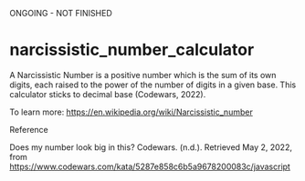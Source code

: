 ONGOING - NOT FINISHED

# narcissistic_number_calculator

A Narcissistic Number is a positive number which is the sum of its own digits, each raised to the power of the number of digits in a given base. This calculator sticks to decimal base (Codewars, 2022).

To learn more: https://en.wikipedia.org/wiki/Narcissistic_number

Reference

Does my number look big in this? Codewars. (n.d.). Retrieved May 2, 2022, from https://www.codewars.com/kata/5287e858c6b5a9678200083c/javascript
